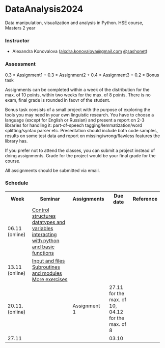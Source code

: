 # DataAnalysis2024
Data manipulation, visualization and analysis in Python. HSE course, Masters 2 year

### Instructor
* Alexandra Konovalova (alxdra.konovalova@gmail.com [@sashonet](https://t.me/sashonet))

### Assessment

0.3 * Assignment1 + 0.3 * Assignment2 + 0.4 * Assignment3 + 0.2 * Bonus task


Assignments can be completed within a week of the distribution for the max. of 10 points, within two weeks for the max. of 8 points.
There is no exam, final grade is rounded in faovr of the student. 


Bonus task consists of a small project with the purpose of exploring the tools you may need in your own linguistic research. You have to choose a language (except for English or Russian) and present a report on 2-3 libraries for handling it: part-of-speech tagging/lemmatization/word splitting/syntax parser etc. Presentation should include both code samples, results on some test data and report on missing/wrong/flawless features the library has.

If you prefer not to attend the classes, you can submit a project instead of doing assignments. Grade for the project would be your final grade for the course. 

All assignments should be submitted via email. 

### Schedule
<table>
  <tr>
    <th>Week</th>
    <th>Seminar</th>
    <th>Assignments</th>
    <th>Due date</th>
    <th>Reference</th>
  </tr>
   <tr>
    <td>06.11 (online)</td>
    <td><a href=https://github.com/vydra-v-getrax/DataAnalysis2024/blob/main/week1/PBSem3.ipynb>Control structures</a>
    <br><a href=https://github.com/vydra-v-getrax/DataAnalysis2024/blob/main/week1/datatypes%20and%20variables.md>datatypes and variables</a>
    <br><a href=https://github.com/vydra-v-getrax/DataAnalysis2024/blob/main/week1/interacting%20with%20python%20and%20basic%20functions.md>interacting with python and basic functions</td>
    <td></td>
    <td></td>
    <td></td>
 </tr>
 <tr>
  <td>13.11 (online)</td>
  <td><a href=https://github.com/vydra-v-getrax/DataAnalysis2024/blob/main/week2/PBSem4.ipynb>Input and files</a>
    <br><a href=https://github.com/vydra-v-getrax/DataAnalysis2024/blob/main/week2/PBSem5.ipynb>Subroutines and modules</a>
    <br><a href=https://github.com/vydra-v-getrax/DataAnalysis2024/blob/main/week2/Excersise%20machine.ipynb>More exercises</a>
    <br></td>
  <td></td>
  <td></td>
   <td></td>
</tr>
<tr>
  <td>20.11. (online)</td>
  <td></td>
  <td>Assignment 1</td>
  <td>27.11  for the max. of 10, <br>04.12 for the max. of 8</td>
  <td></td>
</tr>
<tr>
  <td>27.11 </td>
  <td></td>
  <td></td>
  <td>03.10</td>
  <td></td>
</tr>
</table>
